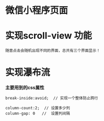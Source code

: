 # 微信小程序页面

# 实现scroll-view 功能
    
    随意点击会随机出现不同的界面，总共有三个界面显示！


# 实现瀑布流

**主要用到的css属性**


    break-inside:avoid;  // 实现一个整体防止跨行

    column-count:2;  // 设置多少列
    column-gap: 0   //  设置列间隔

